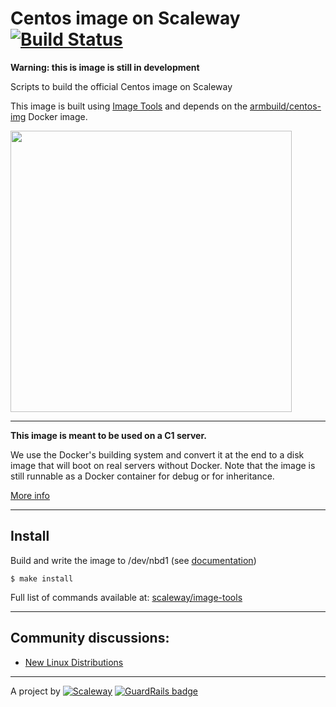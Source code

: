 # Centos image on Scaleway [![Build Status](https://travis-ci.org/scaleway/image-centos.svg?branch=master)](https://travis-ci.org/scaleway/image-centos)


**Warning: this is image is still in development**

Scripts to build the official Centos image on Scaleway

This image is built using [Image Tools](https://github.com/scaleway/image-tools) and depends on the [armbuild/centos-img](https://registry.hub.docker.com/u/armbuild/centos-img/) Docker image.

<img src="https://upload.wikimedia.org/wikipedia/commons/b/bc/Centos_full.svg" width="450px" />

---

**This image is meant to be used on a C1 server.**

We use the Docker's building system and convert it at the end to a disk image that will boot on real servers without Docker. Note that the image is still runnable as a Docker container for debug or for inheritance.

[More info](https://github.com/scaleway/image-tools#docker-based-builder)

---

Install
-------

Build and write the image to /dev/nbd1 (see [documentation](https://www.scaleway.com/docs/create_an_image_with_docker))

    $ make install

Full list of commands available at: [scaleway/image-tools](https://github.com/scaleway/image-tools/#commands)

---

Community discussions:
----------------------

- [New Linux Distributions](https://community.cloud.online.net/t/official-new-linux-distributions-debian-coreos-centos-fedora-arch-linux/229)

---

A project by [![Scaleway](https://avatars1.githubusercontent.com/u/5185491?v=3&s=42)](https://www.scaleway.com/) [![GuardRails badge](https://badges.production.guardrails.io/moul/image-centos.svg)](https://www.guardrails.io)
